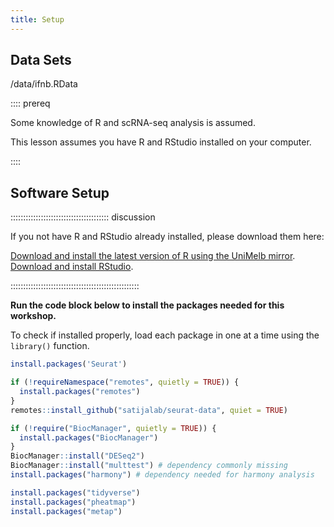 ```yaml
---
title: Setup
---
```



## Data Sets


/data/ifnb.RData


:::: prereq

Some knowledge of R and scRNA-seq analysis is assumed.

This lesson assumes you have R and RStudio installed on your computer.


::::


## Software Setup

::::::::::::::::::::::::::::::::::::::: discussion

If you not have R and RStudio already installed, please download them here:

[Download and install the latest version of R using the UniMelb mirror](https://cran.ms.unimelb.edu.au/).
[Download and install RStudio](https://posit.co/download/rstudio-desktop/#download).


:::::::::::::::::::::::::::::::::::::::::::::::::::


**Run the code block below to install the packages needed for this
workshop.**

To check if installed properly, load each package in one at a time using
the `library()` function.


``` r
install.packages('Seurat')

if (!requireNamespace("remotes", quietly = TRUE)) {
  install.packages("remotes")
}
remotes::install_github("satijalab/seurat-data", quiet = TRUE)

if (!require("BiocManager", quietly = TRUE)) {
  install.packages("BiocManager")
}
BiocManager::install("DESeq2")
BiocManager::install("multtest") # dependency commonly missing
install.packages("harmony") # dependency needed for harmony analysis

install.packages("tidyverse")
install.packages("pheatmap")
install.packages("metap")
```

